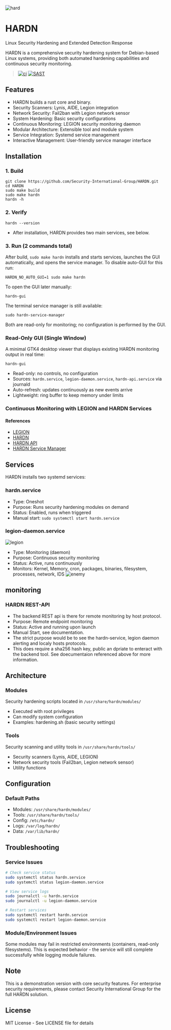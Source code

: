 ![hard](docs/assets/IMG_1233.jpeg)

# HARDN
Linux Security Hardening and Extended Detection Response

HARDN is a comprehensive security hardening system for Debian-based Linux systems, providing both automated hardening capabilities and continuous security monitoring.
> [![ci](https://github.com/Security-International-Group/HARDN/actions/workflows/ci.yml/badge.svg)](https://github.com/Security-International-Group/HARDN/actions/workflows/ci.yml)
> [![SAST](https://github.com/Security-International-Group/HARDN/actions/workflows/codeql.yml/badge.svg)](https://github.com/Security-International-Group/HARDN/actions/workflows/codeql.yml)
## Features
- HARDN builds a rust core and binary. 
- Security Scanners: Lynis, AIDE, Legion integration
- Network Security: Fail2ban with Legion network sensor
- System Hardening: Basic security configurations
- Continuous Monitoring: LEGION security monitoring daemon
- Modular Architecture: Extensible tool and module system
- Service Integration: Systemd service management
- Interactive Management: User-friendly service manager interface

## Installation

### 1. Build
```
git clone https://github.com/Security-International-Group/HARDN.git
cd HARDN
sudo make build
sudo make hardn
hardn -h 
```
### 2. Verify 
```
hardn --version
```
- After installation, HARDN provides two main services, see below. 

### 3. Run (2 commands total)
After build, `sudo make hardn` installs and starts services, launches the GUI automatically, and opens the service manager. To disable auto-GUI for this run:
```
HARDN_NO_AUTO_GUI=1 sudo make hardn
```
To open the GUI later manually:
```
hardn-gui
```
The terminal service manager is still available:
```
sudo hardn-service-manager
```
Both are read-only for monitoring; no configuration is performed by the GUI.

### Read-Only GUI (Single Window)
A minimal GTK4 desktop viewer that displays existing HARDN monitoring output in real time:
```
hardn-gui
```
- Read-only: no controls, no configuration
- Sources: `hardn.service`, `legion-daemon.service`, `hardn-api.service` via journald
- Auto-refresh: updates continuously as new events arrive
- Lightweight: ring buffer to keep memory under limits

### Continuous Monitoring with LEGION and HARDN Services

#### References
- [LEGION](docs/legion-daemon.md)
- [HARDN](docs/hardn.md)
- [HARDN API](docs/hardn-api.md)
- [HARDN Service Manager](docs/hardn-service-manager.md)

## Services

HARDN installs two systemd services:

### hardn.service
- Type: Oneshot
- Purpose: Runs security hardening modules on demand
- Status: Enabled, runs when triggered
- Manual start: `sudo systemctl start hardn.service`

### legion-daemon.service
![legion](docs/assets/legion.jpeg)
- Type: Monitoring (daemon)
- Purpose: Continuous security monitoring
- Status: Active, runs continuously
- Monitors: Kernel, Memory, cron, packages, binaries, filesystem, processes, network, IDS
![enemy](docs/assets/enemy.jpeg)

## monitoring

### HARDN REST-API
- The backend REST api is there for remote monitoring by host protocol. 
- Purpose: Remote endpoint monitoring
- Status: Active and running upon launch
- Manual Start, see documentation. 
- The strict purpose would be to see the hardn-service, legion daemon alerting and localy hosts protocols. 
- This does require a sha256 hash key, public an dpriate to enteract with the backend tool. See doecumentaion referenced above for more information. 


## Architecture

### Modules
Security hardening scripts located in `/usr/share/hardn/modules/`
- Executed with root privileges
- Can modify system configuration
- Examples: hardening.sh (basic security settings)

### Tools
Security scanning and utility tools in `/usr/share/hardn/tools/`
- Security scanners (Lynis, AIDE, LEGION)
- Network security tools (Fail2ban, Legion network sensor)
- Utility functions

## Configuration

### Default Paths
- Modules: `/usr/share/hardn/modules/`
- Tools: `/usr/share/hardn/tools/`
- Config: `/etc/hardn/`
- Logs: `/var/log/hardn/`
- Data: `/var/lib/hardn/`


## Troubleshooting

### Service Issues
```bash
# Check service status
sudo systemctl status hardn.service
sudo systemctl status legion-daemon.service

# View service logs
sudo journalctl -u hardn.service
sudo journalctl -u legion-daemon.service

# Restart services
sudo systemctl restart hardn.service
sudo systemctl restart legion-daemon.service
```

### Module/Environment Issues
Some modules may fail in restricted environments (containers, read-only filesystems). This is expected behavior - the service will still complete successfully while logging module failures.

## Note

This is a demonstration version with core security features. For enterprise security requirements, please contact Security International Group for the full HARDN solution.

## License

MIT License - See LICENSE file for details
